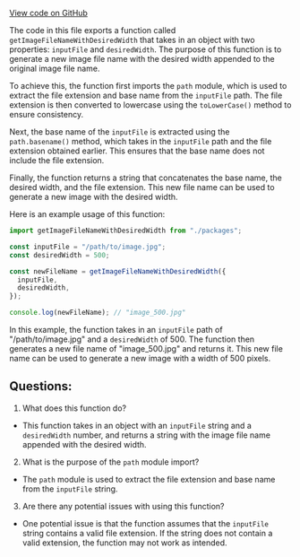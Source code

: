 [View code on GitHub](https://github.com/gaerongsalon/blog/imaging/lib/getImageFileNameWithDesiredWidth.ts)

The code in this file exports a function called `getImageFileNameWithDesiredWidth` that takes in an object with two properties: `inputFile` and `desiredWidth`. The purpose of this function is to generate a new image file name with the desired width appended to the original image file name.

To achieve this, the function first imports the `path` module, which is used to extract the file extension and base name from the `inputFile` path. The file extension is then converted to lowercase using the `toLowerCase()` method to ensure consistency.

Next, the base name of the `inputFile` is extracted using the `path.basename()` method, which takes in the `inputFile` path and the file extension obtained earlier. This ensures that the base name does not include the file extension.

Finally, the function returns a string that concatenates the base name, the desired width, and the file extension. This new file name can be used to generate a new image with the desired width.

Here is an example usage of this function:

```javascript
import getImageFileNameWithDesiredWidth from "./packages";

const inputFile = "/path/to/image.jpg";
const desiredWidth = 500;

const newFileName = getImageFileNameWithDesiredWidth({
  inputFile,
  desiredWidth,
});

console.log(newFileName); // "image_500.jpg"
```

In this example, the function takes in an `inputFile` path of "/path/to/image.jpg" and a `desiredWidth` of 500. The function then generates a new file name of "image_500.jpg" and returns it. This new file name can be used to generate a new image with a width of 500 pixels.
## Questions: 
 1. What does this function do?
- This function takes in an object with an `inputFile` string and a `desiredWidth` number, and returns a string with the image file name appended with the desired width.

2. What is the purpose of the `path` module import?
- The `path` module is used to extract the file extension and base name from the `inputFile` string.

3. Are there any potential issues with using this function?
- One potential issue is that the function assumes that the `inputFile` string contains a valid file extension. If the string does not contain a valid extension, the function may not work as intended.
